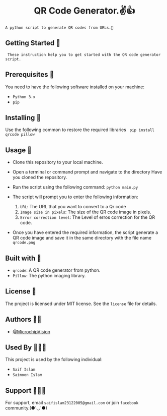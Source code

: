 <h1 align="center">QR Code Generator.✌️👍</h1>


` A python script to generate QR codes from URLs.🙂
`
## Getting Started 🤩
 ` These instruction help you to get started with the QR code generator script.`

## Prerequisites 🤖
You need to have the following software installed on your machine:
- `Python 3.x`
- `pip`


## Installing 🥳
Use the following common to restore the required libraries 
` pip install qrcode pillow`


## Usage 🎃
- Clone this repository to your local machine.
- Open a terminal or command prompt and navigate to the directory Have you cloned the repository.
- Run the script using the following command:
  `python main.py`
- The script will prompt you to enter the following information:
   1. `URL`: The URL that you want to convert to a Qr code
   2. `Image size in pixels`: The size of the QR code image in pixels.
   3. `Error correction level`: The Level of erros correction for the QR code.
  
- Once you have entered the required information, the script generate a QR code image and save it in the same directory with the file name `qrcode.png`


## Built with 🤑
- `qrcode`: A QR code generator from python.
- `Pillow`: The python imaging library.

## License 🪪
The project is licensed under MIT license. See the `license` file for details.

## Authors 👦🏻

- [@MicrochipVision](https://www.github.com/microchipvision)




## Used By 🧑‍🤝‍🧑

This project is used by the following individual:

- `Saif Islam`  
- `Saimoon Islam`


## Support 💁🏻‍♂️

For support, email `saifislam23122005@gmail.com` or join `facebook` community.(●'◡'●)







